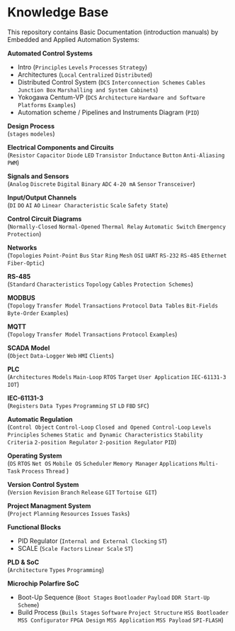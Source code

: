 # Knowledge Base

This repository contains Basic Documentation (introduction manuals) by Embedded and Applied Automation Systems:

**Automated Control Systems**
- Intro (`Principles` `Levels` `Processes` `Strategy`)
- Architectures (`Local` `Centralized` `Distributed`)
- Distributed Control System (`DCS` `Interconnection Schemes` `Cables` `Junction Box` `Marshalling and System Cabinets`)
- Yokogawa Centum-VP (`DCS` `Architecture` `Hardware and Software Platforms` `Examples`)
- Automation scheme / Pipelines and Instruments Diagram (`PID`)

**Design Process**\
(`stages` `modeles`)

**Electrical Components and Circuits**\
(`Resistor` `Capacitor` `Diode` `LED` `Transistor` `Inductance` `Button` `Anti-Aliasing` `PWM`)

**Signals and Sensors**\
(`Analog` `Discrete` `Digital` `Binary` `ADC` `4-20 mA` `Sensor` `Transceiver`)

**Input/Output Channels**\
(`DI` `DO` `AI` `AO` `Linear Characteristic` `Scale` `Safety State`)

**Control Circuit Diagrams**\
(`Normally-Closed` `Normal-Opened` `Thermal Relay` `Automatic Switch` `Emergency Protection`)

**Networks**\
(`Topologies` `Point-Point` `Bus` `Star` `Ring` `Mesh` `OSI` `UART` `RS-232` `RS-485` `Ethernet` `Fiber-Optic`)

**RS-485**\
(`Standard` `Characteristics` `Topology` `Cables` `Protection Schemes`)

**MODBUS**\
(`Topology` `Transfer Model` `Transactions` `Protocol` `Data Tables` `Bit-Fields` `Byte-Order` `Examples`)

**MQTT**\
(`Topology` `Transfer Model` `Transactions` `Protocol` `Examples`)

**SCADA Model**\
(`Object` `Data-Logger` `Web` `HMI` `Clients`)

**PLC**\
(`Architectures` `Models` `Main-Loop` `RTOS` `Target` `User Application` `IEC-61131-3` `IOT`)

**IEC-61131-3**\
(`Registers` `Data Types` `Programming` `ST` `LD` `FBD` `SFC`)

**Automatic Regulation**\
(`Control Object` `Control-Loop` `Closed and Opened Control-Loop` `Levels` `Principles` `Schemes` `Static and Dynamic Characteristics` `Stability Criteria` `2-position Regulator` `2-position Regulator` `PID`)

**Operating System**\
(`OS` `RTOS` `Net OS` `Mobile OS` `Scheduler` `Memory Manager` `Applications` `Multi-Task` `Process` `Thread` )

**Version Control System**\
(`Version` `Revision` `Branch` `Release` `GIT` `Tortoise GIT`)

**Project Managment System**\
(`Project` `Planning` `Resources` `Issues` `Tasks`)

**Functional Blocks**
- PID Regulator (`Internal and External Clocking` `ST`)
- SCALE (`Scale Factors` `Linear Scale` `ST`)

**PLD & SoC**\
(`Architecture` `Types` `Programming`)

**Microchip Polarfire SoC**
- Boot-Up Sequence (`Boot Stages` `Bootloader` `Payload` `DDR Start-Up Scheme`)
- Build Process (`Buils Stages` `Software` `Project Structure` `HSS Bootloader` `MSS Configurator` `FPGA Design` `MSS Application` `MSS Payload` `SPI-FLASH`)
